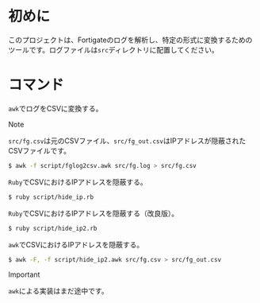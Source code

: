 # 初めに
このプロジェクトは、Fortigateのログを解析し、特定の形式に変換するためのツールです。ログファイルは`src`ディレクトリに配置してください。

# コマンド

`awk`でログをCSVに変換する。

> [!NOTE]
> `src/fg.csv`は元のCSVファイル、`src/fg_out.csv`はIPアドレスが隠蔽されたCSVファイルです。

```bash
$ awk -f script/fglog2csv.awk src/fg.log > src/fg.csv
```

`Ruby`でCSVにおけるIPアドレスを隠蔽する。

```bash
$ ruby script/hide_ip.rb
```

`Ruby`でCSVにおけるIPアドレスを隠蔽する（改良版）。

```bash
$ ruby script/hide_ip2.rb
```

`awk`でCSVにおけるIPアドレスを隠蔽する。

```bash
$ awk -F, -f script/hide_ip2.awk src/fg.csv > src/fg_out.csv
```

> [!IMPORTANT]
> `awk`による実装はまだ途中です。
